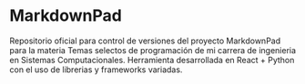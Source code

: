 # MarkdownPad

Repositorio oficial para control de versiones del proyecto MarkdownPad para la materia Temas selectos de programación de mi carrera de ingenieria en Sistemas Computacionales. Herramienta desarrollada en React + Python con el uso de librerias y frameworks variadas.